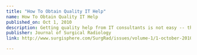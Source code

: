 ```yaml
---
title: "How To Obtain Quality IT Help"
name: How To Obtain Quality IT Help
published_on: Oct 1, 2010
description: Getting quality help from IT consultants is not easy -- this column describes how to make sure you're doing the right things when asking for help.
publisher: Journal of Surgical Radiology
link: http://www.surgisphere.com/SurgRad/issues/volume-1/1-october-2010-pages-61-122/144-column-how-to-obtain-quality-it-help.html

---
```

